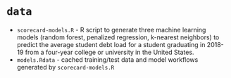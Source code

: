 # `data`

- `scorecard-models.R` - R script to generate three machine learning models (random forest, penalized regression, k-nearest neighbors) to predict the average student debt load for a student graduating in 2018-19  from a four-year college or university in the United States.
- `models.Rdata` - cached training/test data and model workflows generated by `scorecard-models.R`
